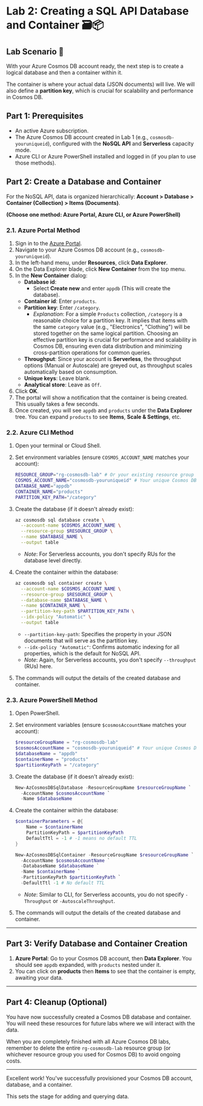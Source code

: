 # Lab 2: Creating a SQL API Database and Container 🗃️📦

## Lab Scenario 🧪

With your Azure Cosmos DB account ready, the next step is to create a logical database and then a container within it. 

The container is where your actual data (JSON documents) will live. We will also define a **partition key**, which is crucial for scalability and performance in Cosmos DB.

## Part 1: Prerequisites

  * An active Azure subscription.
  * The Azure Cosmos DB account created in Lab 1 (e.g., `cosmosdb-youruniqueid`), configured with the **NoSQL API** and **Serverless** capacity mode.
  * Azure CLI or Azure PowerShell installed and logged in (if you plan to use those methods).

## Part 2: Create a Database and Container

For the NoSQL API, data is organized hierarchically: **Account \> Database \> Container (Collection) \> Items (Documents)**.

**(Choose one method: Azure Portal, Azure CLI, or Azure PowerShell)**

### 2.1. Azure Portal Method

1.  Sign in to the [Azure Portal](https://portal.azure.com/).
2.  Navigate to your Azure Cosmos DB account (e.g., `cosmosdb-youruniqueid`).
3.  In the left-hand menu, under **Resources**, click **Data Explorer**.
4.  On the Data Explorer blade, click **New Container** from the top menu.
5.  In the **New Container** dialog:
      * **Database id**:
          * Select **Create new** and enter `appdb` (This will create the database).
      * **Container id**: Enter `products`.
      * **Partition key**: Enter `/category`.
          * *Explanation*: For a simple `Products` collection, `/category` is a reasonable choice for a partition key. It implies that items with the same `category` value (e.g., "Electronics", "Clothing") will be stored together on the same logical partition. Choosing an effective partition key is crucial for performance and scalability in Cosmos DB, ensuring even data distribution and minimizing cross-partition operations for common queries.
      * **Throughput**: Since your account is **Serverless**, the throughput options (Manual or Autoscale) are greyed out, as throughput scales automatically based on consumption.
      * **Unique keys**: Leave blank.
      * **Analytical store**: Leave as `Off`.
6.  Click **OK**.
7.  The portal will show a notification that the container is being created. This usually takes a few seconds.
8.  Once created, you will see `appdb` and `products` under the **Data Explorer** tree. You can expand `products` to see **Items**, **Scale & Settings**, etc.

### 2.2. Azure CLI Method

1.  Open your terminal or Cloud Shell.

2.  Set environment variables (ensure `COSMOS_ACCOUNT_NAME` matches your account):

    ```bash
    RESOURCE_GROUP="rg-cosmosdb-lab" # Or your existing resource group name
    COSMOS_ACCOUNT_NAME="cosmosdb-youruniqueid" # Your unique Cosmos DB account name
    DATABASE_NAME="appdb"
    CONTAINER_NAME="products"
    PARTITION_KEY_PATH="/category"
    ```

3.  Create the database (if it doesn't already exist):

    ```bash
    az cosmosdb sql database create \
      --account-name $COSMOS_ACCOUNT_NAME \
      --resource-group $RESOURCE_GROUP \
      --name $DATABASE_NAME \
      --output table
    ```

      * *Note*: For Serverless accounts, you don't specify RUs for the database level directly.

4.  Create the container within the database:

    ```bash
    az cosmosdb sql container create \
      --account-name $COSMOS_ACCOUNT_NAME \
      --resource-group $RESOURCE_GROUP \
      --database-name $DATABASE_NAME \
      --name $CONTAINER_NAME \
      --partition-key-path $PARTITION_KEY_PATH \
      --idx-policy "Automatic" \
      --output table
    ```

      * `--partition-key-path`: Specifies the property in your JSON documents that will serve as the partition key.
      * `--idx-policy "Automatic"`: Confirms automatic indexing for all properties, which is the default for NoSQL API.
      * *Note*: Again, for Serverless accounts, you don't specify `--throughput` (RUs) here.

5.  The commands will output the details of the created database and container.

### 2.3. Azure PowerShell Method

1.  Open PowerShell.

2.  Set environment variables (ensure `$cosmosAccountName` matches your account):

    ```powershell
    $resourceGroupName = "rg-cosmosdb-lab"
    $cosmosAccountName = "cosmosdb-youruniqueid" # Your unique Cosmos DB account name
    $databaseName = "appdb"
    $containerName = "products"
    $partitionKeyPath = "/category"
    ```

3.  Create the database (if it doesn't already exist):

    ```powershell
    New-AzCosmosDBSqlDatabase -ResourceGroupName $resourceGroupName `
      -AccountName $cosmosAccountName `
      -Name $databaseName
    ```

4.  Create the container within the database:

    ```powershell
    $containerParameters = @{
        Name = $containerName
        PartitionKeyPath = $partitionKeyPath
        DefaultTtl = -1 # -1 means no default TTL
    }

    New-AzCosmosDBSqlContainer -ResourceGroupName $resourceGroupName `
      -AccountName $cosmosAccountName `
      -DatabaseName $databaseName `
      -Name $containerName `
      -PartitionKeyPath $partitionKeyPath `
      -DefaultTtl -1 # No default TTL
    ```

      * *Note*: Similar to CLI, for Serverless accounts, you do not specify `-Throughput` or `-AutoscaleThroughput`.

5.  The commands will output the details of the created database and container.

-----

## Part 3: Verify Database and Container Creation

1.  **Azure Portal**: Go to your Cosmos DB account, then **Data Explorer**. You should see `appdb` expanded, with `products` nested under it.
2.  You can click on **products** then **Items** to see that the container is empty, awaiting your data.

-----

## Part 4: Cleanup (Optional)

You have now successfully created a Cosmos DB database and container. You will need these resources for future labs where we will interact with the data.

When you are completely finished with all Azure Cosmos DB labs, remember to delete the entire `rg-cosmosdb-lab` resource group (or whichever resource group you used for Cosmos DB) to avoid ongoing costs.

-----

Excellent work\! You've successfully provisioned your Cosmos DB account, database, and a container. 

This sets the stage for adding and querying data.